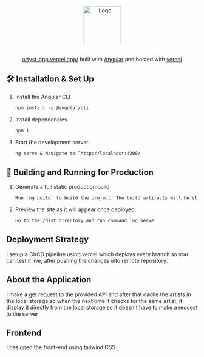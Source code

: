 <div align="center">
  <img alt="Logo" src="https://artyst-app.vercel.app/assets/logo.svg" width="100" />
</div>
<br>
<p align="center">
  <a href="https://artyst-app.vercel.app/" target="_blank">artyst-app.vercel.app/</a> built with <a href="https://angular.io/" target="_blank">Angular</a> and hosted with <a href="https://www.vercel.com/" target="_blank">vercel</a>
</p>


## 🛠 Installation & Set Up

1. Install the Angular CLI

   ```sh
   npm install -g @angular/cli
   ```

3. Install dependencies

   ```sh
   npm i
   ```

4. Start the development server

   ```sh
   ng serve & Navigate to `http://localhost:4200/
   ```

## 🚀 Building and Running for Production

1. Generate a full static production build

   ```sh
   Run `ng build` to build the project. The build artifacts will be stored in the `dist/` directory. Use the `--prod` flag for a production build.
   ```

1. Preview the site as it will appear once deployed

   ```sh
   Go to the /dist directory and run command `ng serve`
   ```

## Deployment Strategy

I setup a CI/CD pipeline using vercel which deploys every branch so you can test it live, after pushing the changes into remote repository.

## About the Application

I make a get request to the provided API and after that cache the artists in the local storage so when the next time it checks for the same artist, it display it directly from the local storage so it doesn't have to make a request to the server

## Frontend

I designed the front-end using tailwind CSS.
